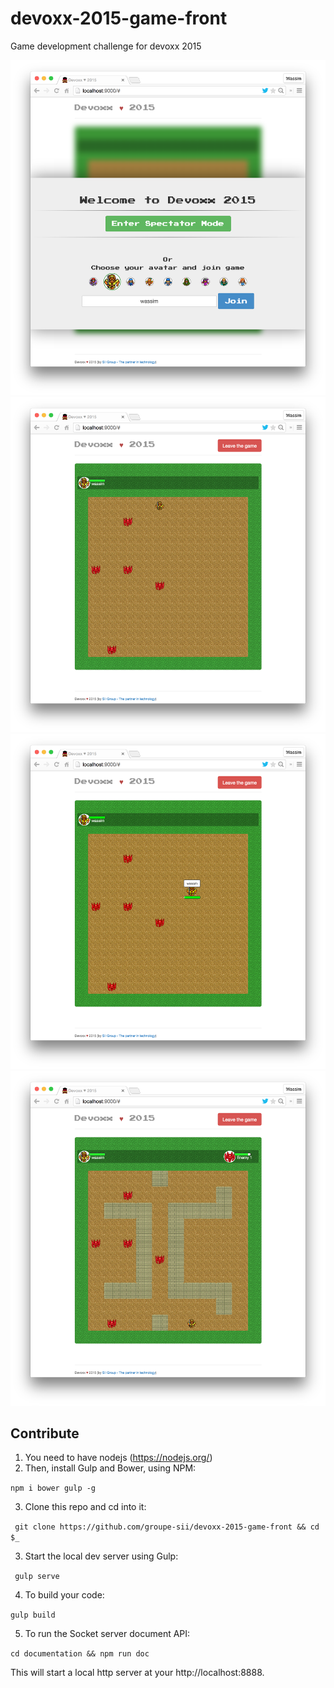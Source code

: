 # devoxx-2015-game-front
Game development challenge for devoxx 2015

![Alt text](screenshots/1.png?raw=true "Devoxx ♥ 2015")
![Alt text](screenshots/2.png?raw=true "Devoxx ♥ 2015")
![Alt text](screenshots/3.png?raw=true "Devoxx ♥ 2015")
![Alt text](screenshots/4.png?raw=true "Devoxx ♥ 2015")

## Contribute

1) You need to have nodejs (https://nodejs.org/)
2) Then, install Gulp and Bower, using NPM:

```npm i bower gulp -g```

3) Clone this repo and cd into it:

``` git clone https://github.com/groupe-sii/devoxx-2015-game-front && cd $_```

3) Start the local dev server using Gulp:

``` gulp serve```

4) To build your code:

```gulp build```

5) To run the Socket server document API:

```cd documentation && npm run doc```

This will start a local http server at your http://localhost:8888.